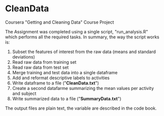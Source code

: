 # CleanData
Coursera "Getting and Cleaning Data" Course Project

The Assignment was completed using a single script, "run_analysis.R" which performs all the required tasks.
In summary, the way the script works is:
1. Subset the features of interest from the raw data (means and standard deviations)
2. Read raw data from training set
3. Read raw data from test set
4. Merge training and test data into a single dataframe
5. Add and reformat descriptive labels to activities  
6. Write dataframe to a file ("**CleanData.txt**")
7. Create a second datafarme summarizing the mean values per activity and subject
8. Write summarized data to a file ("**SummaryData.txt**")

The output files are plain text, the variable are described in the code book.
